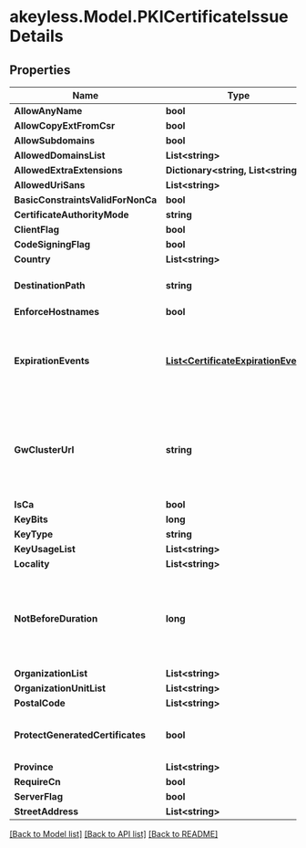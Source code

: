 # akeyless.Model.PKICertificateIssueDetails

## Properties

Name | Type | Description | Notes
------------ | ------------- | ------------- | -------------
**AllowAnyName** | **bool** |  | [optional] 
**AllowCopyExtFromCsr** | **bool** |  | [optional] 
**AllowSubdomains** | **bool** |  | [optional] 
**AllowedDomainsList** | **List&lt;string&gt;** |  | [optional] 
**AllowedExtraExtensions** | **Dictionary&lt;string, List&lt;string&gt;&gt;** |  | [optional] 
**AllowedUriSans** | **List&lt;string&gt;** |  | [optional] 
**BasicConstraintsValidForNonCa** | **bool** |  | [optional] 
**CertificateAuthorityMode** | **string** |  | [optional] 
**ClientFlag** | **bool** |  | [optional] 
**CodeSigningFlag** | **bool** |  | [optional] 
**Country** | **List&lt;string&gt;** |  | [optional] 
**DestinationPath** | **string** | DestinationPath is the destination to save generated certificates | [optional] 
**EnforceHostnames** | **bool** |  | [optional] 
**ExpirationEvents** | [**List&lt;CertificateExpirationEvent&gt;**](CertificateExpirationEvent.md) | ExpirationNotification holds a list of expiration notices that should be sent in case a certificate is about to expire, this value is being propagated to the Certificate resources that are created | [optional] 
**GwClusterUrl** | **string** | GWClusterURL is required when CAMode is \&quot;public\&quot; and it defines the cluster URL the PKI should be issued from. The GW cluster must have permissions to read associated target&#39;s details | [optional] 
**IsCa** | **bool** |  | [optional] 
**KeyBits** | **long** |  | [optional] 
**KeyType** | **string** |  | [optional] 
**KeyUsageList** | **List&lt;string&gt;** |  | [optional] 
**Locality** | **List&lt;string&gt;** |  | [optional] 
**NotBeforeDuration** | **long** | A Duration represents the elapsed time between two instants as an int64 nanosecond count. The representation limits the largest representable duration to approximately 290 years. | [optional] 
**OrganizationList** | **List&lt;string&gt;** |  | [optional] 
**OrganizationUnitList** | **List&lt;string&gt;** |  | [optional] 
**PostalCode** | **List&lt;string&gt;** |  | [optional] 
**ProtectGeneratedCertificates** | **bool** | ProtectGeneratedCertificates dictates whether the created certificates should be protected from deletion | [optional] 
**Province** | **List&lt;string&gt;** |  | [optional] 
**RequireCn** | **bool** |  | [optional] 
**ServerFlag** | **bool** |  | [optional] 
**StreetAddress** | **List&lt;string&gt;** |  | [optional] 

[[Back to Model list]](../README.md#documentation-for-models) [[Back to API list]](../README.md#documentation-for-api-endpoints) [[Back to README]](../README.md)

